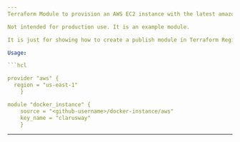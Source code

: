 ```yaml
---
Terraform Module to provision an AWS EC2 instance with the latest amazon linux 2 ami and installed docker in it.

Not intended for production use. It is an example module.

It is just for showing how to create a publish module in Terraform Registry.

Usage:

```hcl

provider "aws" {
  region = "us-east-1"
    }

module "docker_instance" {
    source = "<github-username>/docker-instance/aws"
    key_name = "clarusway"
    }
```
---
```

